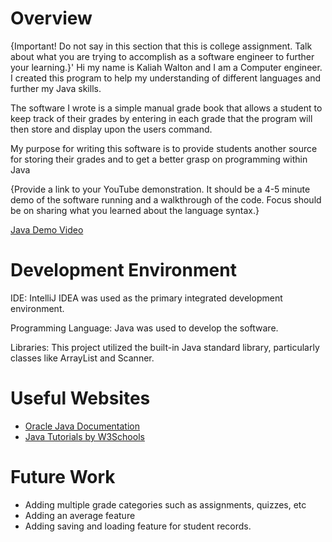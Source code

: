 # Overview

{Important! Do not say in this section that this is college assignment. Talk about what you are trying to accomplish as a software engineer to further your learning.}'
Hi my name is Kaliah Walton and I am a Computer engineer. I created this program to help my understanding of different languages and further my Java skills. 

The software I wrote is a simple manual grade book that allows a student to keep track of their grades by entering in each grade that the program will then store and display upon the users command.

My purpose for writing this software is to provide students another source for storing their grades and to get a better grasp on programming within Java

{Provide a link to your YouTube demonstration. It should be a 4-5 minute demo of the software running and a walkthrough of the code. Focus should be on sharing what you learned about the language syntax.}

[Java Demo Video](https://youtu.be/uaRFOgap42I)

# Development Environment

IDE: IntelliJ IDEA was used as the primary integrated development environment.

Programming Language: Java was used to develop the software.

Libraries: This project utilized the built-in Java standard library, particularly classes like ArrayList and Scanner.

# Useful Websites

- [Oracle Java Documentation](https://docs.oracle.com/javase/8/docs/api/)
- [Java Tutorials by W3Schools](https://www.w3schools.com/java/java_intro.asp)

# Future Work

- Adding multiple grade categories such as assignments, quizzes, etc
- Adding an average feature
- Adding saving and loading feature for student records.